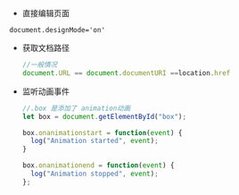 - 直接编辑页面

`document.designMode='on'`

- 获取文档路径

  ```js
  //一般情况
  document.URL == document.documentURI ==location.href
  ```

  

- 监听动画事件

  ```js
  //.box 是添加了 animation动画
  let box = document.getElementById("box");
  
  box.onanimationstart = function(event) {
    log("Animation started", event);
  }
  
  box.onanimationend = function(event) {
    log("Animation stopped", event);
  }; 
  ```

  
